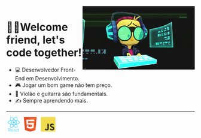 <img src="banner.gif" width = "300px" align="right"/>

# 🐱‍👤Welcome friend, let's code together!
- 💻 Desenvolvedor Front-End em Desenvolvimento.<br>
- 🎮 Jogar um bom game não tem preço.<br>
- 🎸 Violão e guitarra são fundamentais.<br>
- ✍ Sempre aprendendo mais.<br>
---
  <img src="https://github.com/devicons/devicon/blob/master/icons/react/react-original-wordmark.svg" title="React" alt="React" width="40" height="40"/>&nbsp;<img src="https://github.com/devicons/devicon/blob/master/icons/html5/html5-original.svg" title="HTML5" alt="HTML" width="40" height="40"/>&nbsp;  <img src="https://github.com/devicons/devicon/blob/master/icons/javascript/javascript-original.svg" title="JavaScript" alt="JavaScript" width="40" height="40"/>&nbsp;
  
